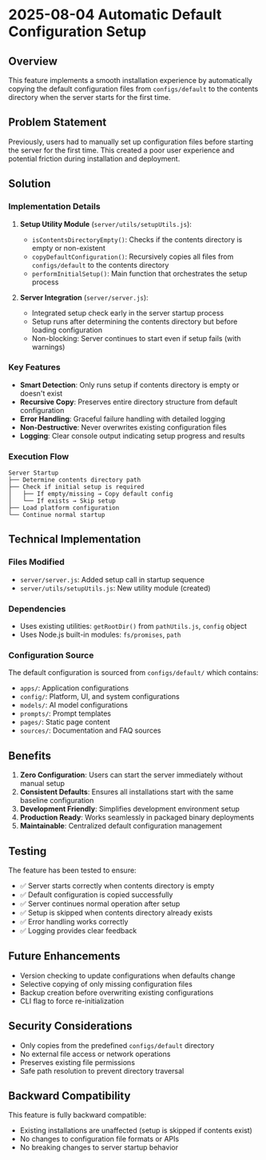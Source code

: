 # 2025-08-04 Automatic Default Configuration Setup

## Overview

This feature implements a smooth installation experience by automatically copying the default configuration files from `configs/default` to the contents directory when the server starts for the first time.

## Problem Statement

Previously, users had to manually set up configuration files before starting the server for the first time. This created a poor user experience and potential friction during installation and deployment.

## Solution

### Implementation Details

1. **Setup Utility Module** (`server/utils/setupUtils.js`):
   - `isContentsDirectoryEmpty()`: Checks if the contents directory is empty or non-existent
   - `copyDefaultConfiguration()`: Recursively copies all files from `configs/default` to the contents directory
   - `performInitialSetup()`: Main function that orchestrates the setup process

2. **Server Integration** (`server/server.js`):
   - Integrated setup check early in the server startup process
   - Setup runs after determining the contents directory but before loading configuration
   - Non-blocking: Server continues to start even if setup fails (with warnings)

### Key Features

- **Smart Detection**: Only runs setup if contents directory is empty or doesn't exist
- **Recursive Copy**: Preserves entire directory structure from default configuration
- **Error Handling**: Graceful failure handling with detailed logging
- **Non-Destructive**: Never overwrites existing configuration files
- **Logging**: Clear console output indicating setup progress and results

### Execution Flow

```
Server Startup
├── Determine contents directory path
├── Check if initial setup is required
│   ├── If empty/missing → Copy default config
│   └── If exists → Skip setup
├── Load platform configuration
└── Continue normal startup
```

## Technical Implementation

### Files Modified

- `server/server.js`: Added setup call in startup sequence
- `server/utils/setupUtils.js`: New utility module (created)

### Dependencies

- Uses existing utilities: `getRootDir()` from `pathUtils.js`, `config` object
- Uses Node.js built-in modules: `fs/promises`, `path`

### Configuration Source

The default configuration is sourced from `configs/default/` which contains:
- `apps/`: Application configurations
- `config/`: Platform, UI, and system configurations  
- `models/`: AI model configurations
- `prompts/`: Prompt templates
- `pages/`: Static page content
- `sources/`: Documentation and FAQ sources

## Benefits

1. **Zero Configuration**: Users can start the server immediately without manual setup
2. **Consistent Defaults**: Ensures all installations start with the same baseline configuration
3. **Development Friendly**: Simplifies development environment setup
4. **Production Ready**: Works seamlessly in packaged binary deployments
5. **Maintainable**: Centralized default configuration management

## Testing

The feature has been tested to ensure:
- ✅ Server starts correctly when contents directory is empty
- ✅ Default configuration is copied successfully  
- ✅ Server continues normal operation after setup
- ✅ Setup is skipped when contents directory already exists
- ✅ Error handling works correctly
- ✅ Logging provides clear feedback

## Future Enhancements

- Version checking to update configurations when defaults change
- Selective copying of only missing configuration files
- Backup creation before overwriting existing configurations
- CLI flag to force re-initialization

## Security Considerations

- Only copies from the predefined `configs/default` directory
- No external file access or network operations
- Preserves existing file permissions
- Safe path resolution to prevent directory traversal

## Backward Compatibility

This feature is fully backward compatible:
- Existing installations are unaffected (setup is skipped if contents exist)
- No changes to configuration file formats or APIs
- No breaking changes to server startup behavior
